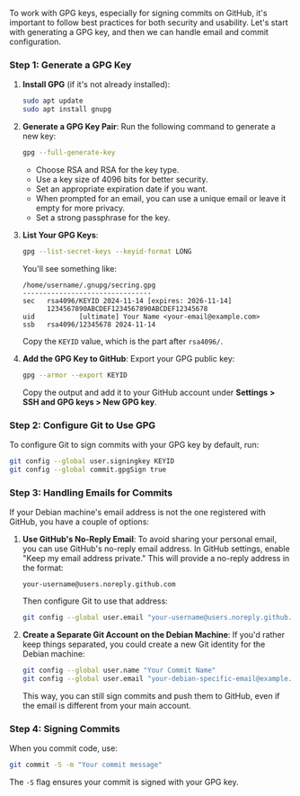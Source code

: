 To work with GPG keys, especially for signing commits on GitHub, it's important to follow best practices for both security and usability. Let's start with generating a GPG key, and then we can handle email and commit configuration.

### Step 1: Generate a GPG Key
1. **Install GPG** (if it's not already installed):
   ```bash
   sudo apt update
   sudo apt install gnupg
   ```
2. **Generate a GPG Key Pair**:
   Run the following command to generate a new key:
   ```bash
   gpg --full-generate-key
   ```
   - Choose RSA and RSA for the key type.
   - Use a key size of 4096 bits for better security.
   - Set an appropriate expiration date if you want.
   - When prompted for an email, you can use a unique email or leave it empty for more privacy.
   - Set a strong passphrase for the key.

3. **List Your GPG Keys**:
   ```bash
   gpg --list-secret-keys --keyid-format LONG
   ```
   You'll see something like:
   ```
   /home/username/.gnupg/secring.gpg
   --------------------------------
   sec   rsa4096/KEYID 2024-11-14 [expires: 2026-11-14]
         1234567890ABCDEF1234567890ABCDEF12345678
   uid           [ultimate] Your Name <your-email@example.com>
   ssb   rsa4096/12345678 2024-11-14
   ```
   Copy the `KEYID` value, which is the part after `rsa4096/`.

4. **Add the GPG Key to GitHub**:
   Export your GPG public key:
   ```bash
   gpg --armor --export KEYID
   ```
   Copy the output and add it to your GitHub account under **Settings > SSH and GPG keys > New GPG key**.

### Step 2: Configure Git to Use GPG
To configure Git to sign commits with your GPG key by default, run:
```bash
git config --global user.signingkey KEYID
git config --global commit.gpgSign true
```

### Step 3: Handling Emails for Commits
If your Debian machine's email address is not the one registered with GitHub, you have a couple of options:

1. **Use GitHub's No-Reply Email**:
   To avoid sharing your personal email, you can use GitHub's no-reply email address. In GitHub settings, enable "Keep my email address private." This will provide a no-reply address in the format:
   ```
   your-username@users.noreply.github.com
   ```
   Then configure Git to use that address:
   ```bash
   git config --global user.email "your-username@users.noreply.github.com"
   ```

2. **Create a Separate Git Account on the Debian Machine**:
   If you'd rather keep things separated, you could create a new Git identity for the Debian machine:
   ```bash
   git config --global user.name "Your Commit Name"
   git config --global user.email "your-debian-specific-email@example.com"
   ```
   This way, you can still sign commits and push them to GitHub, even if the email is different from your main account.

### Step 4: Signing Commits
When you commit code, use:
```bash
git commit -S -m "Your commit message"
```
The `-S` flag ensures your commit is signed with your GPG key.

